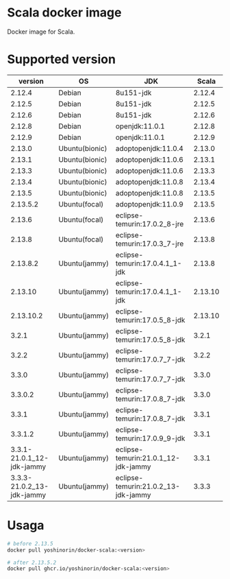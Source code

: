 # Scala docker image

Docker image for Scala.

# Supported version

|version|OS|JDK|Scala|
|---|---|---|---|
|2.12.4|Debian|8u151-jdk|2.12.4|
|2.12.5|Debian|8u151-jdk|2.12.5|
|2.12.6|Debian|8u151-jdk|2.12.6|
|2.12.8|Debian|openjdk:11.0.1|2.12.8|
|2.12.9|Debian|openjdk:11.0.1|2.12.9|
|2.13.0|Ubuntu(bionic)|adoptopenjdk:11.0.4|2.13.0|
|2.13.1|Ubuntu(bionic)|adoptopenjdk:11.0.6|2.13.1|
|2.13.3|Ubuntu(bionic)|adoptopenjdk:11.0.6|2.13.3|
|2.13.4|Ubuntu(bionic)|adoptopenjdk:11.0.8|2.13.4|
|2.13.5|Ubuntu(bionic)|adoptopenjdk:11.0.8|2.13.5|
|2.13.5.2|Ubuntu(focal)|adoptopenjdk:11.0.9|2.13.5|
|2.13.6|Ubuntu(focal)|eclipse-temurin:17.0.2_8-jre|2.13.6|
|2.13.8|Ubuntu(focal)|eclipse-temurin:17.0.3_7-jre|2.13.8|
|2.13.8.2|Ubuntu(jammy)|eclipse-temurin:17.0.4.1_1-jdk|2.13.8|
|2.13.10|Ubuntu(jammy)|eclipse-temurin:17.0.4.1_1-jdk|2.13.10|
|2.13.10.2|Ubuntu(jammy)|eclipse-temurin:17.0.5_8-jdk|2.13.10|
|3.2.1|Ubuntu(jammy)|eclipse-temurin:17.0.5_8-jdk|3.2.1|
|3.2.2|Ubuntu(jammy)|eclipse-temurin:17.0.7_7-jdk|3.2.2|
|3.3.0|Ubuntu(jammy)|eclipse-temurin:17.0.7_7-jdk|3.3.0|
|3.3.0.2|Ubuntu(jammy)|eclipse-temurin:17.0.8_7-jdk|3.3.0|
|3.3.1|Ubuntu(jammy)|eclipse-temurin:17.0.8_7-jdk|3.3.1|
|3.3.1.2|Ubuntu(jammy)|eclipse-temurin:17.0.9_9-jdk|3.3.1|
|3.3.1-21.0.1_12-jdk-jammy|Ubuntu(jammy)|eclipse-temurin:21.0.1_12-jdk-jammy|3.3.1|
|3.3.3-21.0.2_13-jdk-jammy|Ubuntu(jammy)|eclipse-temurin:21.0.2_13-jdk-jammy|3.3.3|


# Usaga

```sh
# before 2.13.5
docker pull yoshinorin/docker-scala:<version>

# after 2.13.5.2
docker pull ghcr.io/yoshinorin/docker-scala:<version>
```